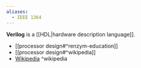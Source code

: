 ```yaml
---
aliases:
  - IEEE 1364
---
```

**Verilog** is a [[HDL|hardware description language]].

- [[processor design#^renzym-education]]
- [[processor design#^wikipedia]]
- [Wikipedia](https://en.wikipedia.org/wiki/Verilog) ^wikipedia